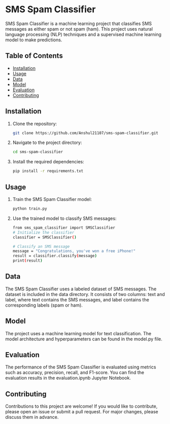 # SMS Spam Classifier

SMS Spam Classifier is a machine learning project that classifies SMS messages as either spam or not spam (ham). This project uses natural language processing (NLP) techniques and a supervised machine learning model to make predictions.

## Table of Contents

- [Installation](#installation)
- [Usage](#usage)
- [Data](#data)
- [Model](#model)
- [Evaluation](#evaluation)
- [Contributing](#contributing)

## Installation

1. Clone the repository:

   ```bash
   git clone https://github.com/Anshul21107/sms-spam-classifier.git

2. Navigate to the project directory:

   ```bash
   cd sms-spam-classifier

3. Install the required dependencies:

   ```bash
   pip install -r requirements.txt

## Usage

1. Train the SMS Spam Classifier model:

   ```bash
   python train.py
2. Use the trained model to classify SMS messages:

   ```bash
   from sms_spam_classifier import SMSClassifier
   # Initialize the classifier
   classifier = SMSClassifier()

   # Classify an SMS message
   message = "Congratulations, you've won a free iPhone!"
   result = classifier.classify(message)
   print(result)

## Data
The SMS Spam Classifier uses a labeled dataset of SMS messages. The dataset is included in the data directory. It consists of two columns: text and label, where text contains the SMS messages, and label contains the corresponding labels (spam or ham).

## Model
The project uses a machine learning model for text classification. The model architecture and hyperparameters can be found in the model.py file.

## Evaluation
The performance of the SMS Spam Classifier is evaluated using metrics such as accuracy, precision, recall, and F1-score. You can find the evaluation results in the evaluation.ipynb Jupyter Notebook.

## Contributing
Contributions to this project are welcome! If you would like to contribute, please open an issue or submit a pull request. For major changes, please discuss them in advance.

